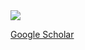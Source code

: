 <img src="https://github-readme-stats.vercel.app/api?username=isaaccorley&&show_icons=true&theme=radical&bg_color=30,0d0d0d,191919&title_color=fff&text_color=fff&icon_color=79ff97">

[Google Scholar](https://scholar.google.com/citations?user=Xw0xO3UAAAAJ&hl=en&oi=ao)
